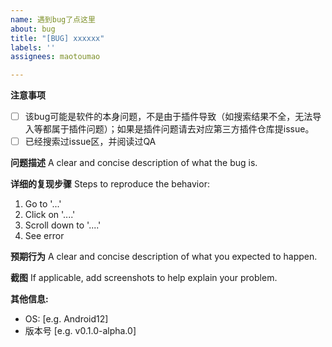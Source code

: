 ```yaml
---
name: 遇到bug了点这里
about: bug
title: "[BUG] xxxxxx"
labels: ''
assignees: maotoumao

---
```


**注意事项**
- [ ] 该bug可能是软件的本身问题，不是由于插件导致（如搜索结果不全，无法导入等都属于插件问题）；如果是插件问题请去对应第三方插件仓库提issue。
- [ ] 已经搜索过issue区，并阅读过QA

**问题描述**
A clear and concise description of what the bug is.

**详细的复现步骤**
Steps to reproduce the behavior:
1. Go to '...'
2. Click on '....'
3. Scroll down to '....'
4. See error

**预期行为**
A clear and concise description of what you expected to happen.

**截图**
If applicable, add screenshots to help explain your problem.

**其他信息:**
 - OS: [e.g. Android12]
 - 版本号 [e.g. v0.1.0-alpha.0]
